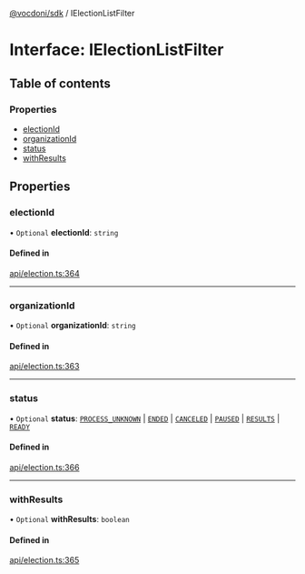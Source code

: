 [@vocdoni/sdk](/sdk) / IElectionListFilter

# Interface: IElectionListFilter

## Table of contents

### Properties

- [electionId](IElectionListFilter#electionid)
- [organizationId](IElectionListFilter#organizationid)
- [status](IElectionListFilter#status)
- [withResults](IElectionListFilter#withresults)

## Properties

### electionId

• `Optional` **electionId**: `string`

#### Defined in

[api/election.ts:364](https://github.com/vocdoni/vocdoni-sdk/blob/2ec9544f0d792289a6e591f4f269c47a23ca40a1/src/api/election.ts#L364)

___

### organizationId

• `Optional` **organizationId**: `string`

#### Defined in

[api/election.ts:363](https://github.com/vocdoni/vocdoni-sdk/blob/2ec9544f0d792289a6e591f4f269c47a23ca40a1/src/api/election.ts#L363)

___

### status

• `Optional` **status**: [`PROCESS_UNKNOWN`](../enums/ElectionStatus.md#process_unknown) \| [`ENDED`](../enums/ElectionStatus.md#ended) \| [`CANCELED`](../enums/ElectionStatus.md#canceled) \| [`PAUSED`](../enums/ElectionStatus.md#paused) \| [`RESULTS`](../enums/ElectionStatus.md#results) \| [`READY`](../enums/ElectionStatusReady#ready)

#### Defined in

[api/election.ts:366](https://github.com/vocdoni/vocdoni-sdk/blob/2ec9544f0d792289a6e591f4f269c47a23ca40a1/src/api/election.ts#L366)

___

### withResults

• `Optional` **withResults**: `boolean`

#### Defined in

[api/election.ts:365](https://github.com/vocdoni/vocdoni-sdk/blob/2ec9544f0d792289a6e591f4f269c47a23ca40a1/src/api/election.ts#L365)
